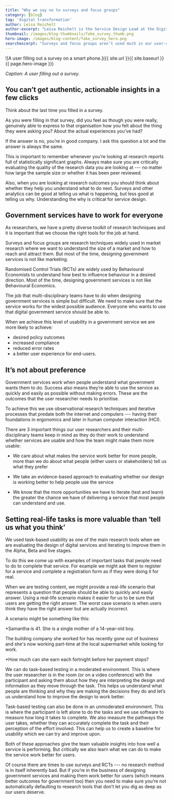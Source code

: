 ```yaml
---
title: "Why we say no to surveys and focus groups"
category: [blog]
tag: 'digital transformation'
author: Leisa Reichelt
author-excerpt: "Leisa Reichelt is the Service Design Lead at the Digital Transformation Agency."
thumbnail: /images/blog-thumbnails/fake_survey_thumb.png
hero-image: /images/blog-content/fake_survey_hero.png
searchexcerpt: "Surveys and focus groups aren’t used much in our user-centred design process. These are the reasons why."
---
```


![A user filling out a survey on a smart phone.]({{ site.url }}{{ site.baseurl }}{{ page.hero-image }})

*Caption: A user filling out a survey.*

## You can’t get authentic, actionable insights in a few clicks

Think about the last time you filled in a survey. 

As you were filling in that survey, did you feel as though you were really, genuinely able to express to that organisation how you felt about the thing they were asking you? About the actual experiences you’ve had? 

If the answer is no, you’re in good company. I ask this question a lot and the answer is always the same.

This is important to remember whenever you’re looking at research reports full of statistically significant graphs. Always make sure you are critically evaluating the quality of the research data you are looking at --- no matter how large the sample size or whether it has been peer reviewed. 

Also, when you are looking at research outcomes you should think about whether they help you understand what to do next. Surveys and other analytics can be good at telling us what is happening, but less good at telling us why. Understanding the why is critical for service design. 

## Government services have to work for everyone

As researchers, we have a pretty diverse toolkit of research techniques and it is important that we choose the right tools for the job at hand. 

Surveys and focus groups are research techniques widely used in market research where we want to understand the size of a market and how to reach and attract them. But most of the time, designing government services is not like marketing.
 
Randomised Control Trials (RCTs) are widely used by Behavioural Economists to understand how best to influence behaviour in a desired direction. Most of the time, designing government services is not like Behavioural Economics.

The job that multi-disciplinary teams have to do when designing government services is simple but difficult. We need to make sure that the service works for the widest possible audience. Everyone who wants to use that digital government service should be able to.

When we achieve this level of usability in a government service we are more likely to achieve:

- desired policy outcomes
- increased compliance 
- reduced error rates
- a better user experience for end-users. 

## It’s not about preference

Government services work when people understand what government wants them to do. Success also means they’re able to use the service as quickly and easily as possible without making errors. These are the outcomes that the user researcher needs to prioritise. 

To achieve this we use observational research techniques and iterative processes that predate both the internet and computers --- having their foundations in ergonomics and later in human computer interaction (HCI). 

There are 3 important things our user researchers and their multi-disciplinary teams keep in mind as they do their work to understand whether services are usable and how the team might make them more usable:

- We care about what makes the service work better for more people, more than we do about what people (either users or stakeholders) tell us what they prefer

- We take an evidence-based approach to evaluating whether our design is working better to help people use the service

- We know that the more opportunities we have to iterate (test and learn) the greater the chance we have of delivering a service that most people can understand and use.

## Setting real-life tasks is more valuable than ‘tell us what you think’

We used task-based usability as one of the main research tools when we are evaluating the design of digital services and iterating to improve them in the Alpha, Beta and live stages.

To do this we come up with  examples of important tasks that people need to do to complete that service. For example we might ask them to register for a service and complete a registration form as if they were doing it for real. 

When we are testing content, we might provide a real-life scenario that represents a question that people should be able to quickly and easily answer. Using a real-life scenario makes it easier for us to be sure that users are getting the right answer. The worst case scenario is when users think they have the right answer but are actually incorrect.

A scenario might be something like this:

*Samantha is 41. She is a single mother of a 14-year-old boy. 

The building company she worked for has recently gone out of business and she's now working part-time at the local supermarket while looking for work.

*How much can she earn each fortnight before her payment stops?

We can do task-based testing in a moderated environment. This is where the user researcher is in the room (or on a video conference) with the participant and asking them about how they are interpreting the design and information as they move through the task. This helps us understand what people are thinking and why they are making the decisions they do and let’s us understand how to improve the design to work better.

Task-based testing can also be done in an unmoderated environment. This is where the participant is left alone to do the tasks and we use software to measure how long it takes to complete. We also measure the pathways the user takes, whether they can accurately complete the task and their perception of the effort involved. This can help us to create a baseline for usability which we can try and improve upon.

Both of these approaches give the team valuable insights into how well a service is performing. But critically we also learn what we can do to make the service work better for users.

Of course there are times to use surveys and RCTs --- no research method is in itself inherently bad. But if you’re in the business of designing government services and making them work better for users (which means better outcomes for government too) then you need to make sure you’re not automatically defaulting to research tools that don’t let you dig as deep as our users deserve.
